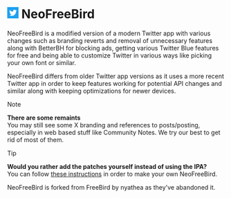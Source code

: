 # <img src="/Branding/Icon.jpg" width="26" height="26"> NeoFreeBird
NeoFreeBird is a modified version of a modern Twitter app with various changes such as branding reverts and removal of unnecessary features along with BetterBH for blocking ads, getting various Twitter Blue features for free and being able to customize Twitter in various ways like picking your own font or similar. 

NeoFreeBird differs from older Twitter app versions as it uses a more recent Twitter app in order to keep features working for potential API changes and similar along with keeping optimizations for newer devices.

> [!NOTE]  
> <b>There are some remaints</b><br>You may still see some X branding and references to posts/posting, especially in web based stuff like Community Notes. We try our best to get rid of most of them.

> [!TIP]
> <b>Would you rather add the patches yourself instead of using the IPA?</b> <br>
> You can follow [these instructions](/P-I-Y.md) in order to make your own NeoFreeBird.

NeoFreeBird is forked from FreeBird by nyathea as they've abandoned it.
